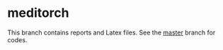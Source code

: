 # meditorch

This branch contains reports and Latex files. See the [master](https://github.com/jinglescode/meditorch/tree/master) branch for codes.
